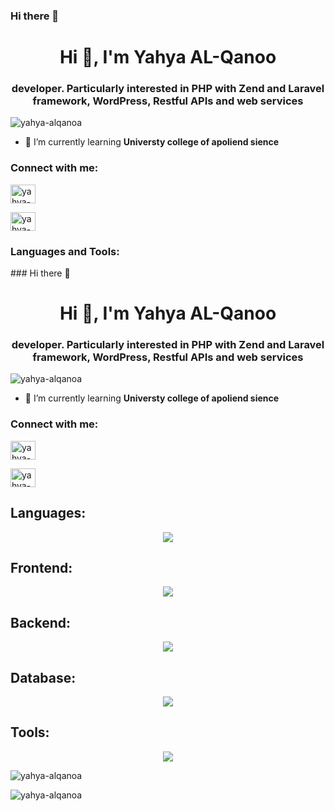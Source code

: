 ### Hi there 👋

<!--
**yahya-alqanoa/yahya-alqanoa** is a ✨ _special_ ✨ repository because its `README.md` (this file) appears on your GitHub profile.

Here are some ideas to get you started:

- 🔭 I’m currently working on ...
- 🌱 I’m currently learning ...
- 👯 I’m looking to collaborate on ...
- 🤔 I’m looking for help with ...
- 💬 Ask me about ...
- 📫 How to reach me: ...
- 😄 Pronouns: ...
- ⚡ Fun fact: ...
-->
<h1 align="center">Hi 👋, I'm Yahya AL-Qanoo</h1>

<h3 align="center">developer. Particularly interested in PHP with Zend and Laravel framework, WordPress, Restful APIs and web services</h3>

<p align="left"> <img src="https://komarev.com/ghpvc/?username=yahya-alqanoa&label=Profile%20views&color=0e75b6&style=flat" alt="yahya-alqanoa" /> </p>

- 🌱 I’m currently learning **Universty college of apoliend sience**

<h3 align="left">Connect with me:</h3>

<p  display="flex"   >


 
<a href="https://twitter.com/yahya-alqanoa" target="blank"><img align="center" src="https://raw.githubusercontent.com/rahuldkjain/github-profile-readme-generator/master/src/images/icons/Social/twitter.svg" alt="yahya-alqanoa" height="30" width="40" /></a>

<a href="https://www.linkedin.com/in/yahyaalqanoo/" target="blank"><img align="center" src="https://raw.githubusercontent.com/rahuldkjain/github-profile-readme-generator/master/src/images/icons/Social/linked-in-alt.svg" alt="yahya-alqanoa" height="30" width="40" /></a>

 
 
 
 
</p>

<h3 align="left">Languages and Tools:</h3>

<p align="left">### Hi there 👋

<!--
**yahya-alqanoa/yahya-alqanoa** is a ✨ _special_ ✨ repository because its `README.md` (this file) appears on your GitHub profile.

Here are some ideas to get you started:

- 🔭 I’m currently working on ...
- 🌱 I’m currently learning ...
- 👯 I’m looking to collaborate on ...
- 🤔 I’m looking for help with ...
- 💬 Ask me about ...
- 📫 How to reach me: ...
- 😄 Pronouns: ...
- ⚡ Fun fact: ...
-->
<h1 align="center">Hi 👋, I'm Yahya AL-Qanoo</h1>

<h3 align="center">developer. Particularly interested in PHP with Zend and Laravel framework, WordPress, Restful APIs and web services</h3>

<p align="left"> <img src="https://komarev.com/ghpvc/?username=yahya-alqanoa&label=Profile%20views&color=0e75b6&style=flat" alt="yahya-alqanoa" /> </p>

- 🌱 I’m currently learning **Universty college of apoliend sience**

<h3 align="left">Connect with me:</h3>

<p  display="flex"   >


 
<a href="https://twitter.com/yahya-alqanoa" target="blank"><img align="center" src="https://raw.githubusercontent.com/rahuldkjain/github-profile-readme-generator/master/src/images/icons/Social/twitter.svg" alt="yahya-alqanoa" height="30" width="40" /></a>

<a href="https://www.linkedin.com/in/yahyaalqanoo/" target="blank"><img align="center" src="https://raw.githubusercontent.com/rahuldkjain/github-profile-readme-generator/master/src/images/icons/Social/linked-in-alt.svg" alt="yahya-alqanoa" height="30" width="40" /></a>

 
 
 
 
</p>

<h2 align="left">Languages:</h2>

<p align="center">
  <a href="https://skillicons.dev">
    <img src="https://skillicons.dev/icons?i=js,html,css,cs,php,ts" />
  </a>
</p> 

<h2 align="left">Frontend:</h2>

<p align="center">
  <a href="https://skillicons.dev">
    <img src="https://skillicons.dev/icons?i=vue,react,angular" />
  </a>
</p> 

<h2 align="left">Backend:</h2>

<p align="center">
  <a href="https://skillicons.dev">
    <img src="https://skillicons.dev/icons?i=dotnet,nodejs,php,wordpress,laravel" />
  </a>
</p> 


<h2 align="left">Database:</h2>

<p align="center">
  <a href="https://skillicons.dev">
    <img src="https://skillicons.dev/icons?i=mysql,sqlite,django" />
  </a>
</p> 


<h2 align="left">Tools:</h2>

<p align="center">
  <a href="https://skillicons.dev">
    <img src="https://skillicons.dev/icons?i=git,kubernetes,docker,c,vim" />
  </a>
</p> 





<p><img align="center" src="https://github-readme-stats.vercel.app/api/top-langs?username=yahya-alqanoa&show_icons=true&locale=en&layout=compact" alt="yahya-alqanoa" /></p>
</p>

<p><img align="center" src="https://github-readme-stats.vercel.app/api/top-langs?username=yahya-alqanoa&show_icons=true&locale=en&layout=compact" alt="yahya-alqanoa" /></p>
